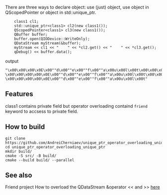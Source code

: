 There are three ways to declare object: use (just) object, use object in QScopedPointer or object in std::unique_ptr.
```
    class1 cl1;
    std::unique_ptr<class1> cl2(new class1());
    QScopedPointer<class1> cl3(new class1());
    QBuffer buffer;
    buffer.open(QIODevice::WriteOnly);
    QDataStream myStream(&buffer);
    myStream << cl1 << "    " << *cl2.get() << "    " << *cl3.get();
    qDebug() << buffer.data();
```
output
```
"\x00\x00\x00\x0E\x00""d\x00""e\x00""f\x00""a\x00u\x00l\x00t\x00\x00\x00\x05    \x00\x00\x00\x00\x0E\x00""d\x00""e\x00""f\x00""a\x00u\x00l\x00t\x00\x00\x00\x05    \x00\x00\x00\x00\x0E\x00""d\x00""e\x00""f\x00""a\x00u\x00l\x00t"
```
## Features
class1 contains private field but operator overloading containd `friend` keyword to accsess to private field.
## How to build
```
git clone https://github.com/AndreiCherniaev/unique_ptr_operator_overloading_unique_ptr
cd unique_ptr_operator_overloading_unique_ptr
mkdir build/
cmake -S src/ -B build/
cmake --build build/ --parallel 
```
## See also
Friend project How to overload the QDataStream &operator << and >> [here](https://github.com/AndreiCherniaev/overload_QDataStream_example)

